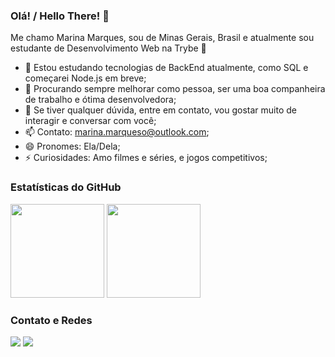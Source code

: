 ### Olá! / Hello There! 🤙

Me chamo Marina Marques, sou de Minas Gerais, Brasil e atualmente sou estudante de Desenvolvimento Web na Trybe 🚀

- 🌱 Estou estudando tecnologias de BackEnd atualmente, como SQL e começarei Node.js em breve;
- 👯 Procurando sempre melhorar como pessoa, ser uma boa companheira de trabalho e ótima desenvolvedora;
- 💬 Se tiver qualquer dúvida, entre em contato, vou gostar muito de interagir e conversar com você;
- 📫 Contato: marina.marqueso@outlook.com;
- 😄 Pronomes: Ela/Dela;
- ⚡ Curiosidades: Amo filmes e séries, e jogos competitivos;


### Estatísticas do GitHub
<img height="150em" src="https://github-readme-stats.vercel.app/api?username=ninamarq&show_icons=true&theme=dark&include_all_commits=true&count_private=true"/>   <img height="150em" src="https://github-readme-stats.vercel.app/api/top-langs/?username=ninamarq&layout=compact&langs_count=7&theme=dark"/>

### Contato e Redes
<div>
  <a href = "mailto:marina.marqueso@outlook.com"><img src="https://img.shields.io/badge/Email-D14836?style=for-the-badge&logo=gmail&logoColor=white" target="_blank"></a>
  <a href="https://www.linkedin.com/in/marina-marqueso/" target="_blank"><img src="https://img.shields.io/badge/-LinkedIn-%230077B5?style=for-the-badge&logo=linkedin&logoColor=white" target="_blank"></a>   
</div>
